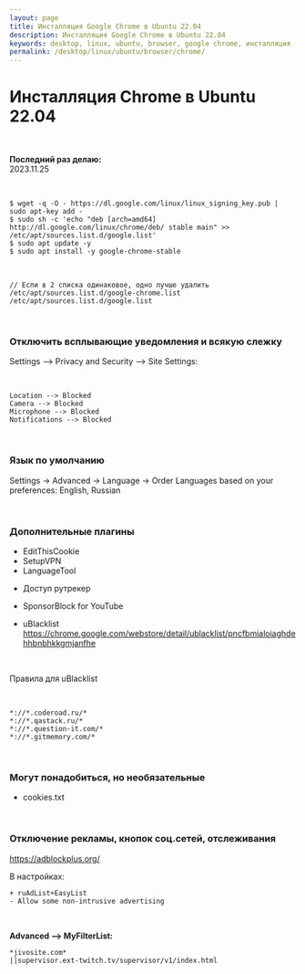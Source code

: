 ```yaml
---
layout: page
title: Инсталляция Google Chrome в Ubuntu 22.04
description: Инсталляция Google Chrome в Ubuntu 22.04
keywords: desktop, linux, ubuntu, browser, google chrome, инсталляция
permalink: /desktop/linux/ubuntu/browser/chrome/
---
```


# Инсталляция Chrome в Ubuntu 22.04

<br/>

**Последний раз делаю:**  
2023.11.25

<br/>

```
$ wget -q -O - https://dl.google.com/linux/linux_signing_key.pub | sudo apt-key add -
$ sudo sh -c 'echo "deb [arch=amd64] http://dl.google.com/linux/chrome/deb/ stable main" >> /etc/apt/sources.list.d/google.list'
$ sudo apt update -y
$ sudo apt install -y google-chrome-stable
```

<br/>

```
// Если в 2 списка одинаковое, одно лучше удалить
/etc/apt/sources.list.d/google-chrome.list
/etc/apt/sources.list.d/google.list
```

<br/>

### Отключить всплывающие уведомления и всякую слежку

Settings --> Privacy and Security --> Site Settings:

<br/>

```
Location --> Blocked
Camera --> Blocked
Microphone --> Blocked
Notifications --> Blocked
```

<br/>

### Язык по умолчанию

Settings -> Advanced -> Language -> Order Languages based on your preferences: English, Russian

<br/>

### Дополнительные плагины

- EditThisCookie
- SetupVPN
- LanguageTool

<!--

- Nimbus Screenshoot & Screen Video Recorder

-->

- Доступ рутрекер
- SponsorBlock for YouTube

- uBlacklist
  https://chrome.google.com/webstore/detail/ublacklist/pncfbmialoiaghdehhbnbhkkgmjanfhe

<br/>

Правила для uBlacklist

<br/>

```
*://*.coderoad.ru/*
*://*.qastack.ru/*
*://*.question-it.com/*
*://*.gitmemory.com/*
```

<!--
hola vpn
-->

<br/>

### Могут понадобиться, но необязательные

- cookies.txt

<br/>

### Отключение рекламы, кнопок соц.сетей, отслеживания

https://adblockplus.org/

В настройках:

    + ruAdList+EasyList
    - Allow some non-intrusive advertising

<br/>

**Advanced --> MyFilterList:**

    *jivosite.com*
    ||supervisor.ext-twitch.tv/supervisor/v1/index.html
